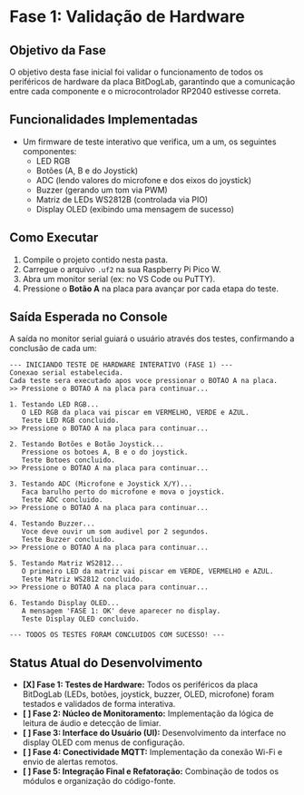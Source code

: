 # Fase 1: Validação de Hardware

## Objetivo da Fase
O objetivo desta fase inicial foi validar o funcionamento de todos os periféricos de hardware da placa BitDogLab, garantindo que a comunicação entre cada componente e o microcontrolador RP2040 estivesse correta.

## Funcionalidades Implementadas
- Um firmware de teste interativo que verifica, um a um, os seguintes componentes:
  - LED RGB
  - Botões (A, B e do Joystick)
  - ADC (lendo valores do microfone e dos eixos do joystick)
  - Buzzer (gerando um tom via PWM)
  - Matriz de LEDs WS2812B (controlada via PIO)
  - Display OLED (exibindo uma mensagem de sucesso)

## Como Executar
1. Compile o projeto contido nesta pasta.
2. Carregue o arquivo `.uf2` na sua Raspberry Pi Pico W.
3. Abra um monitor serial (ex: no VS Code ou PuTTY).
4. Pressione o **Botão A** na placa para avançar por cada etapa do teste.

## Saída Esperada no Console
A saída no monitor serial guiará o usuário através dos testes, confirmando a conclusão de cada um:

```
--- INICIANDO TESTE DE HARDWARE INTERATIVO (FASE 1) ---
Conexao serial estabelecida.
Cada teste sera executado apos voce pressionar o BOTAO A na placa.
>> Pressione o BOTAO A na placa para continuar...

1. Testando LED RGB...
   O LED RGB da placa vai piscar em VERMELHO, VERDE e AZUL.
   Teste LED RGB concluido.
>> Pressione o BOTAO A na placa para continuar...

2. Testando Botões e Botão Joystick...
   Pressione os botoes A, B e o do joystick.
   Teste Botoes concluido.
>> Pressione o BOTAO A na placa para continuar...

3. Testando ADC (Microfone e Joystick X/Y)...
   Faca barulho perto do microfone e mova o joystick.
   Teste ADC concluido.
>> Pressione o BOTAO A na placa para continuar...

4. Testando Buzzer...
   Voce deve ouvir um som audivel por 2 segundos.
   Teste Buzzer concluido.
>> Pressione o BOTAO A na placa para continuar...

5. Testando Matriz WS2812...
   O primeiro LED da matriz vai piscar em VERDE, VERMELHO e AZUL.
   Teste Matriz WS2812 concluido.
>> Pressione o BOTAO A na placa para continuar...

6. Testando Display OLED...
   A mensagem 'FASE 1: OK' deve aparecer no display.
   Teste Display OLED concluido.

--- TODOS OS TESTES FORAM CONCLUIDOS COM SUCESSO! ---
```

## Status Atual do Desenvolvimento

*   **[X] Fase 1: Testes de Hardware:** Todos os periféricos da placa BitDogLab (LEDs, botões, joystick, buzzer, OLED, microfone) foram testados e validados de forma interativa.
*   **[ ] Fase 2: Núcleo de Monitoramento:** Implementação da lógica de leitura de áudio e detecção de limiar.
*   **[ ] Fase 3: Interface do Usuário (UI):** Desenvolvimento da interface no display OLED com menus de configuração.
*   **[ ] Fase 4: Conectividade MQTT:** Implementação da conexão Wi-Fi e envio de alertas remotos.
*   **[ ] Fase 5: Integração Final e Refatoração:** Combinação de todos os módulos e organização do código-fonte.
